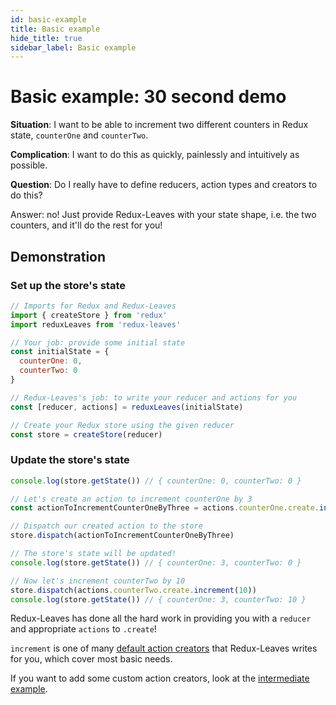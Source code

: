 ```yaml
---
id: basic-example
title: Basic example
hide_title: true
sidebar_label: Basic example
---
```


# Basic example: 30 second demo

**Situation**: I want to be able to increment two different counters in Redux state, `counterOne` and `counterTwo`.

**Complication**: I want to do this as quickly, painlessly and intuitively as possible.

**Question**: Do I really have to define reducers, action types and creators to do this?

Answer: no! Just provide Redux-Leaves with your state shape, i.e. the two counters, and it'll do the rest for you!

## Demonstration

### Set up the store's state
```js
// Imports for Redux and Redux-Leaves
import { createStore } from 'redux'
import reduxLeaves from 'redux-leaves'

// Your job: provide some initial state
const initialState = {
  counterOne: 0,
  counterTwo: 0
}

// Redux-Leaves's job: to write your reducer and actions for you
const [reducer, actions] = reduxLeaves(initialState)

// Create your Redux store using the given reducer
const store = createStore(reducer)
```

### Update the store's state
```js
console.log(store.getState()) // { counterOne: 0, counterTwo: 0 }

// Let's create an action to increment counterOne by 3
const actionToIncrementCounterOneByThree = actions.counterOne.create.increment(3)

// Dispatch our created action to the store
store.dispatch(actionToIncrementCounterOneByThree)

// The store's state will be updated!
console.log(store.getState()) // { counterOne: 3, counterTwo: 0 }

// Now let's increment counterTwo by 10
store.dispatch(actions.counterTwo.create.increment(10))
console.log(store.getState()) // { counterOne: 3, counterTwo: 10 }
```

Redux-Leaves has done all the hard work in providing you with a `reducer` and appropriate `actions` to `.create`!

`increment` is one of many [default action creators](../defaults/README.md) that Redux-Leaves writes for you, which cover most basic needs.

If you want to add some custom action creators, look at the [intermediate example](intermediateExample.md).